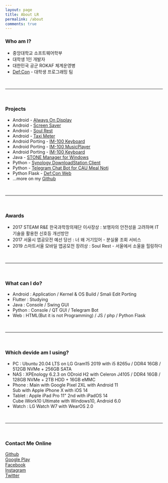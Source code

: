 ```yaml
---
layout: page
title: About LR
permalink: /about
comments: true
---
```


<div class="row justify-content-between">
<div class="col-md-8 pr-5">

<h3>Who am I?</h3>
<ul>
  <li>중앙대학교 소프트웨어학부</li>
  <li>대학생 1인 개발자</li>
  <li>대한민국 공군 ROKAF 체계운영병</li>
  <li><a href="https://defcon.or.kr" target="_sub">Def:Con</a> - 대학생 프로그래밍 팀</li>
</ul>

<br/>
<hr/>
<br/>

<h3>Projects</h3>
<ul>
  <li>Android - <a href="https://github.com/yymin1022/AlwaysOnDisplay" target="_sub">Always On Display</a></li>
  <li>Android - <a href="https://github.com/yymin1022/ScreenSaver" target="_sub">Screen Saver</a></li>
  <li>Android - <a href="https://github.com/yymin1022/SeoulHealing" target="_sub">Soul Rest</a></li>
  <li>Android - <a href="https://github.com/yymin1022/Taxi-Meter" target="_sub">Taxi Meter</a></li>
  <li>Android Porting - <a href="https://github.com/yymin1022/IM-100_Keyboard" target="_sub">IM-100 Keyboard</a></li>
  <li>Android Porting - <a href="https://github.com/yymin1022/IM-100_Music" target="_sub">IM-100 MusicPlayer</a></li>
  <li>Android Porting - <a href="https://github.com/yymin1022/AlwaysOnDisplay" target="_sub">IM-100 Keyboard</a></li>
  <li>Java - <a href="https://github.com/yymin1022/StoneManager_JAVA" target="_sub">STONE Manager for Windows</a></li>
  <li>Python - <a href="https://github.com/yymin1022/Synology_DownloadStation_Client" target="_sub">Synology DownloadStation Client</a></li>
  <li>Python - <a href="https://github.com/yymin1022/CAU_Meal_Bot_Telegram" target="_sub">Telegram Chat Bot for CAU Meal Noti</a></li>
  <li>Python Flask - <a href="https://github.com/yymin1022/DefCon_Server" target="_sub">Def:Con Web</a></li>
  <li>...more on my <a href="https://github.com/yymin1022" target="_sub">Github</a></li>
</ul>

<br/>
<hr/>
<br/>

<h3>Awards</h3>
<ul>
  <li>2017 STEAM R&E 한국과학창의재단 이사장상 : 보행자의 안전성을 고려하며 IT기술을 활용한 신호등 개선방안</li>
  <li>2017 서울시 앱공모전 예선 당선 : 너 왜 거기있어 - 분실물 조회 서비스</li>
  <li>2019 스마트서울 모바일 앱공모전 장려상 : Soul Rest - 서울에서 소울을 힐링하다</li>
</ul>

<br/>
<hr/>
<br/>

<h3>What can I do?</h3>
<ul>
  <li>Android : Application / Kernel & OS Build / Smali Edit Porting</li>
  <li>Flutter : Studying</li>
  <li>Java : Console / Swing GUI</li>
  <li>Python : Console / QT GUI / Telegram Bot</li>
  <li>Web : HTML(But it is not Programming) / JS / php / Python Flask</li>
</ul>

<br/>
<hr/>
<br/>

<h3>Which devide am I using?</h3>
<ul>
  <li>PC : Ubuntu 20.04 LTS on LG Gram15 2019 with i5 8265u / DDR4 16GB / 512GB NVMe + 256GB SATA</li>
  <li>NAS : XPEnology 6.2.3 on ODroid H2 with Celeron J4105 / DDR4 16GB / 128GB NVMe + 2TB HDD + 16GB eMMC</li>
  <li>Phone : Main with Google Pixel 2XL with Android 11<br/>
          Sub with Apple iPhone X with iOS 14</li>
  <li>Tablet : Apple iPad Pro 11" 2nd with iPadOS 14<br/>
           Cube iWork10 Ultimate with Windows10, Android 6.0</li>
  <li>Watch : LG Watch W7 with WearOS 2.0</li>
</ul>

<br/>
<hr/>
<br/>

<h3>Contact Me Online</h3>

<a href="https://github.com/yymin1022" targe="_sub">Github</a>
<br/>
<a href="https://github.com/yymin1022" targe="_sub">Google Play</a>
<br/>
<a href="https://github.com/yymin1022" targe="_sub">Facebook</a>
<br/>
<a href="https://github.com/yymin1022" targe="_sub">Instagram</a>
<br/>
<a href="https://github.com/yymin1022" targe="_sub">Twitter</a>

</div>
</div>